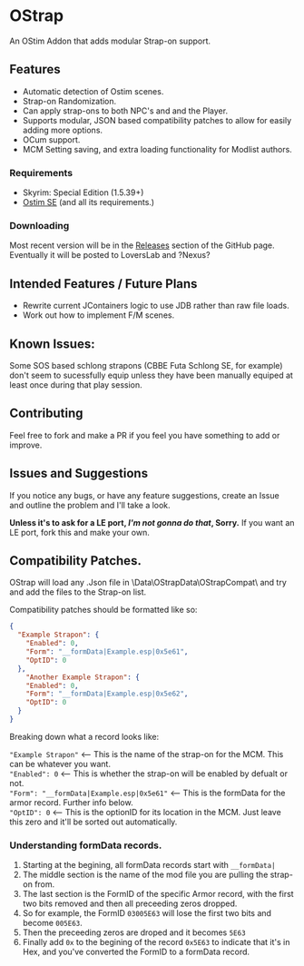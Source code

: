 # OStrap
 An OStim Addon that adds modular Strap-on support.
## Features
 - Automatic detection of Ostim scenes.
 - Strap-on Randomization.
 - Can apply strap-ons to both NPC's and and the Player.
 - Supports modular, JSON based compatibility patches to allow for easily adding more options.
 - OCum support.
 - MCM Setting saving, and extra loading functionality for Modlist authors.
### Requirements
 - Skyrim: Special Edition (1.5.39+)
 - [Ostim SE](https://github.com/Sairion350/OStim) (and all its requirements.)
### Downloading
 Most recent version will be in the [Releases](https://github.com/Osmosis-Wrench/OStrap/releases) section of the GitHub page.
 Eventually it will be posted to LoversLab and ?Nexus?

## Intended Features / Future Plans
- Rewrite current JContainers logic to use JDB rather than raw file loads.
- Work out how to implement F/M scenes.

## Known Issues:
Some SOS based schlong strapons (CBBE Futa Schlong SE, for example) don't seem to sucessfully equip unless they have been manually equiped at least once during that play session.

## Contributing
Feel free to fork and make a PR if you feel you have something to add or improve.

## Issues and Suggestions
If you notice any bugs, or have any feature suggestions, create an Issue and outline the problem and I'll take a look.  
  
**Unless it's to ask for a LE port, *I'm not gonna do that*, Sorry.** If you want an LE port, fork this and make your own.

## Compatibility Patches.
OStrap will load any .Json file in \Data\OStrapData\OStrapCompat\ and try and add the files to the Strap-on list.
  
Compatibility patches should be formatted like so:
  
```Json
{
  "Example Strapon": {
    "Enabled": 0,
    "Form": "__formData|Example.esp|0x5e61",
    "OptID": 0
  },
    "Another Example Strapon": {
    "Enabled": 0,
    "Form": "__formData|Example.esp|0x5e62",
    "OptID": 0
  }
}
```
Breaking down what a record looks like:

  ``"Example Strapon"`` <-- This is the name of the strap-on for the MCM. This can be whatever you want.  
  ``"Enabled": 0`` <-- This is whether the strap-on will be enabled by defualt or not.  
  ``"Form": "__formData|Example.esp|0x5e61"`` <-- This is the formData for the armor record. Further info below.  
  ``"OptID": 0`` <-- This is the optionID for its location in the MCM. Just leave this zero and it'll be sorted out automatically.  

### Understanding formData records.
1. Starting at the begining, all formData records start with ``__formData|``
2. The middle section is the name of the mod file you are pulling the strap-on from.
3. The last section is the FormID of the specific Armor record, with the first two bits removed and then all preceeding zeros dropped.
4. So for example, the FormID ``03005E63`` will lose the first two bits and become ``005E63``.
5. Then the preceeding zeros are droped and it becomes ``5E63``
6. Finally add ``0x`` to the begining of the record ``0x5E63`` to indicate that it's in Hex, and you've converted the FormID to a formData record.
